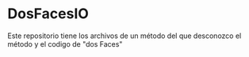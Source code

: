# DosFacesIO
Este repositorio tiene los archivos de un método del que desconozco el método y el codigo de "dos Faces" 

